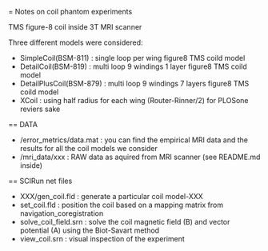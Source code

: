 = Notes on coil phantom experiments

TMS figure-8 coil inside 3T MRI scanner

Three different models were considered:

* SimpleCoil(BSM-811) : single loop per wing figure8 TMS coild model
* DetailCoil(BSM-819) : multi loop 9 windings 1 layer figure8 TMS coild model 
* DetailPlusCoil(BSM-879) : multi loop 9 windings 7 layers figure8 TMS coild model 
* XCoil : using half radius for each wing (Router-Rinner/2) for PLOSone reviers sake

== DATA
* /error_metrics/data.mat : you can find the empirical MRI data and the results for all the coil models we consider
* /mri_data/xxx : RAW data as aquired from MRI scanner (see README.md inside)

== SCIRun net files

* XXX/gen_coil.fld : generate a particular coil model-XXX
* set_coil.fld : position the coil based on a mapping matrix from navigation_coregistration
* solve_coil_field.srn : solve the coil magnetic field (B) and vector potential (A) using the Biot-Savart method
* view_coil.srn : visual inspection of the experiment
